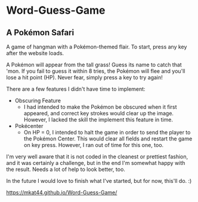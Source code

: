 # Word-Guess-Game
## A Pokémon Safari

A game of hangman with a Pokémon-themed flair. To start, press any key after the website loads.

A Pokémon will appear from the tall grass! Guess its name to catch that 'mon.
If you fail to guess it within 8 tries, the Pokémon will flee and you'll lose a hit point (HP).
Never fear, simply press a key to try again!

There are a few features I didn't have time to implement:
* Obscuring Feature
    * I had intended to make the Pokémon be obscured when it first appeared, and correct key strokes would clear up the image. However, I lacked the skill the implement this feature in time.
* Pokécenter
    * On HP = 0, I intended to halt the game in order to send the player to the Pokémon Center. This would clear all fields and restart the game on key press. However, I ran out of time for this one, too.

I'm very well aware that it is not coded in the cleanest or prettiest fashion, and it was certainly a challenge, but in the end I'm somewhat happy with the result. Needs a lot of help to look better, too.

In the future I would love to finish what I've started, but for now, this'll do. :)

https://mkat44.github.io/Word-Guess-Game/
